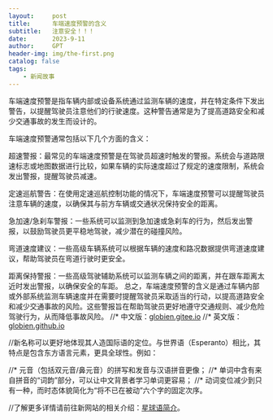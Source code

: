 ```yaml
---
layout:     post
title:      车端速度预警的含义
subtitle:   注意安全！！！
date:       2023-9-11
author:     GPT
header-img: img/the-first.png
catalog: false
tags:
    - 新闻故事
---
```


车端速度预警是指车辆内部或设备系统通过监测车辆的速度，并在特定条件下发出警告，以提醒驾驶员注意他们的行驶速度。这种警告通常是为了提高道路安全和减少交通事故的发生而设计的。

车端速度预警通常包括以下几个方面的含义：

超速警报：最常见的车端速度预警是在驾驶员超速时触发的警报。系统会与道路限速标志或地图数据进行比较，如果车辆的实际速度超过了规定的速度限制，系统会发出警报，提醒驾驶员减速。

定速巡航警告：在使用定速巡航控制功能的情况下，车端速度预警可以提醒驾驶员注意车辆的速度，以确保其与前方车辆或交通状况保持安全的距离。

急加速/急刹车警报：一些系统可以监测到急加速或急刹车的行为，然后发出警报，以鼓励驾驶员更平稳地驾驶，减少潜在的碰撞风险。

弯道速度建议：一些高级车辆系统可以根据车辆的速度和路况数据提供弯道速度建议，帮助驾驶员在弯道行驶时更安全。

距离保持警报：一些高级驾驶辅助系统可以监测车辆之间的距离，并在跟车距离太近时发出警报，以确保安全的车距。
总之，车端速度预警的含义是通过车辆内部或外部系统监测车辆速度并在需要时提醒驾驶员采取适当的行动，以提高道路安全和减少交通事故的风险。这些警报旨在帮助驾驶员更好地遵守交通规则、减少危险驾驶行为，从而降低事故风险。
//* 中文版：[globien.gitee.io](https://globien.gitee.io)
//* 英文版：[globien.github.io](https://globien.github.io)

//新名称可以更好地体现其人造国际语的定位。与世界语（Esperanto）相比，其特点是包含东方语言元素，更具全球性。例如：

//* 元音（包括双元音/鼻元音）的拼写和发音与汉语拼音更像；
//* 单词中含有来自拼音的“词韵”部分，可以让中文背景者学习单词更容易；
//* 动词变位减少到只有一种，而时态体貌简化为“将不已在被动”六个字的固定次序。

//了解更多详情请前往新网站的相关介绍：[星球语简介](https://globien.gitee.io/2018/12/10/briefing)。

